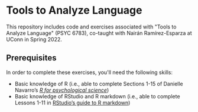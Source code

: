 # Tools to Analyze Language

This repository includes code and exercises associated with "Tools to Analyze Language" (PSYC 6783), co-taught with Nairán Ramírez-Esparza at UConn in Spring 2022.

## Prerequisites

In order to complete these exercises, you'll need the following skills:

- Basic knowledge of R (i.e., able to complete Sections 1-15 of Danielle Navarro’s *[R for psychological science](https://psyr.djnavarro.net/index.html)*)
- Basic knowledge of RStudio and R markdown (i.e., able to complete Lessons 1-11 in [RStudio’s guide to R markdown](https://rmarkdown.rstudio.com/lesson-1.html))

